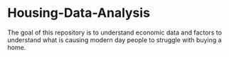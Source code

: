 # Housing-Data-Analysis
The goal of this repository is to understand economic data and factors to understand what is causing modern day people to struggle with buying a home. 
